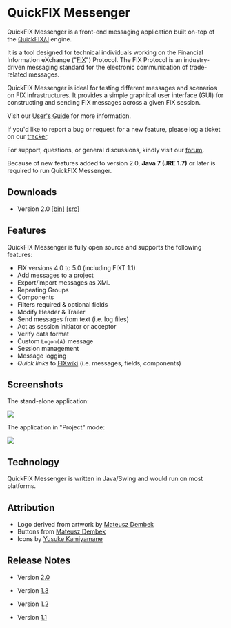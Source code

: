 # QuickFIX Messenger
QuickFIX Messenger is a front-end messaging application built on-top of the [QuickFIX/J](http://www.quickfixj.org) engine.

It is a tool designed for technical individuals working on the Financial Information eXchange ("[FIX](http://fixprotocol.org/)") Protocol. The FIX Protocol is an industry-driven messaging standard for the electronic communication of trade-related messages.

QuickFIX Messenger is ideal for testing different messages and scenarios on FIX infrastructures. It provides a simple graphical user interface (GUI) for constructing and sending FIX messages across a given FIX session.

Visit our [User's Guide](https://github.com/jramoyo/quickfix-messenger/wiki/User's-Guide) for more information.

If you'd like to report a bug or request for a new feature, please log a ticket on our [tracker](https://github.com/jramoyo/quickfix-messenger/issues).

For support, questions, or general discussions, kindly visit our [forum](https://groups.google.com/forum/?fromgroups#!forum/quickfix-messenger-discuss).

Because of new features added to version 2.0, **Java 7 (JRE 1.7)** or later is required to run QuickFIX Messenger. 

## Downloads
  * Version 2.0 [[bin](https://code.google.com/p/quickfix-messenger/downloads/detail?name=qfix-messenger-2.0-bin.zip)] [[src](https://code.google.com/p/quickfix-messenger/downloads/detail?name=qfix-messenger-2.0-src.zip)]

## Features
QuickFIX Messenger is fully open source and supports the following features:
  * FIX versions 4.0 to 5.0 (including FIXT 1.1)
  * Add messages to a project
  * Export/import messages as XML
  * Repeating Groups
  * Components
  * Filters required & optional fields
  * Modify Header & Trailer
  * Send messages from text (i.e. log files)
  * Act as session initiator or acceptor
  * Verify data format
  * Custom `Logon(A)` message
  * Session management
  * Message logging
  * _Quick links_ to [FIXwiki](http://fixwiki.org/) (i.e. messages, fields, components)

## Screenshots
The stand-alone application:

![](http://quickfix-messenger.googlecode.com/svn/images/2_0/main.png)

The application in "Project" mode:

![](http://quickfix-messenger.googlecode.com/svn/images/2_0/project-view.png)

## Technology
QuickFIX Messenger is written in Java/Swing and would run on most platforms.

## Attribution
  * Logo derived from artwork by [Mateusz Dembek](http://dembsky.deviantart.com)
  * Buttons from [Mateusz Dembek](http://dembsky.deviantart.com)
  * Icons by [Yusuke Kamiyamane](http://p.yusukekamiyamane.com)

## Release Notes
  * Version [2.0](http://code.google.com/p/quickfix-messenger/issues/list?can=1&q=milestone=Release2.0&sort=status+priority&colspec=ID%20Type%20Status%20Priority%20Milestone%20Owner%20Summary)

  * Version [1.3](http://code.google.com/p/quickfix-messenger/issues/list?can=1&q=milestone=Release1.3&sort=priority&colspec=ID%20Type%20Status%20Priority%20Milestone%20Owner%20Summary)

  * Version [1.2](http://code.google.com/p/quickfix-messenger/issues/list?can=1&q=milestone=Release1.2&sort=priority&colspec=ID%20Type%20Status%20Priority%20Milestone%20Owner%20Summary)

  * Version [1.1](http://code.google.com/p/quickfix-messenger/issues/list?can=1&q=milestone=Release1.1&sort=priority&colspec=ID%20Type%20Status%20Priority%20Milestone%20Owner%20Summary)
